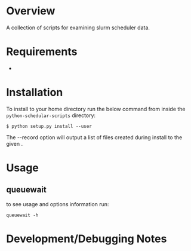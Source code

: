 Overview
========

A collection of scripts for examining slurm scheduler data.


Requirements
============

+ 

Installation
===============================

To install to your home directory run the below command from inside the `python-schedular-scripts` directory:

```
$ python setup.py install --user
```

The --record <filename> option will output a list of files created during install to the given <filename>.


Usage
=====

queuewait
---------
to see usage and options information run:
```
queuewait -h
```

Development/Debugging Notes
===========================

